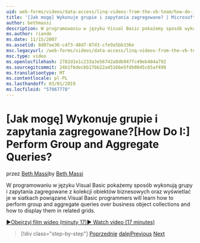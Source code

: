 ```yaml
---
uid: web-forms/videos/data-access/linq-videos-from-the-vb-team/how-do-i-perform-group-and-aggregate-queries
title: '[Jak mogę] Wykonuje grupie i zapytania zagregowane? | Microsoft Docs'
author: bethmassi
description: W programowaniu w języku Visual Basic pokażemy sposób wykonują grupy i zapytania zagregowane z kolekcji obiektów biznesowych oraz wyświetlać je w siatkach powiązane.
ms.author: riande
ms.date: 11/15/2007
ms.assetid: 8d07ae36-c4f3-48d7-87d3-cfe9a5bb336e
msc.legacyurl: /web-forms/videos/data-access/linq-videos-from-the-vb-team/how-do-i-perform-group-and-aggregate-queries
msc.type: video
ms.openlocfilehash: 2782d1e1c233a3e56742a8db947fc49eb404a792
ms.sourcegitcommit: 24b1f6decbb17bb22a45166e5fdb0845c65af498
ms.translationtype: MT
ms.contentlocale: pl-PL
ms.lasthandoff: 03/01/2019
ms.locfileid: "57067778"
---
```

<a name="how-do-i-perform-group-and-aggregate-queries"></a><span data-ttu-id="f0e05-104">[Jak mogę] Wykonuje grupie i zapytania zagregowane?</span><span class="sxs-lookup"><span data-stu-id="f0e05-104">[How Do I:] Perform Group and Aggregate Queries?</span></span>
====================
<span data-ttu-id="f0e05-105">przez [Beth Massi](https://github.com/bethmassi)</span><span class="sxs-lookup"><span data-stu-id="f0e05-105">by [Beth Massi](https://github.com/bethmassi)</span></span>

<span data-ttu-id="f0e05-106">W programowaniu w języku Visual Basic pokażemy sposób wykonują grupy i zapytania zagregowane z kolekcji obiektów biznesowych oraz wyświetlać je w siatkach powiązane.</span><span class="sxs-lookup"><span data-stu-id="f0e05-106">Visual Basic programmers will learn how to perform group and aggregate queries over business object collections and how to display them in related grids.</span></span>

[<span data-ttu-id="f0e05-107">&#9654;Obejrzyj film wideo (minuty 17)</span><span class="sxs-lookup"><span data-stu-id="f0e05-107">&#9654; Watch video (17 minutes)</span></span>](https://channel9.msdn.com/Blogs/ASP-NET-Site-Videos/how-do-i-perform-group-and-aggregate-queries)

> [!div class="step-by-step"]
> <span data-ttu-id="f0e05-108">[Poprzednie](how-do-i-get-started-with-linq.md)
> [dalej](how-do-i-upgrade-visual-basic-projects-to-enable-linq.md)</span><span class="sxs-lookup"><span data-stu-id="f0e05-108">[Previous](how-do-i-get-started-with-linq.md)
[Next](how-do-i-upgrade-visual-basic-projects-to-enable-linq.md)</span></span>
